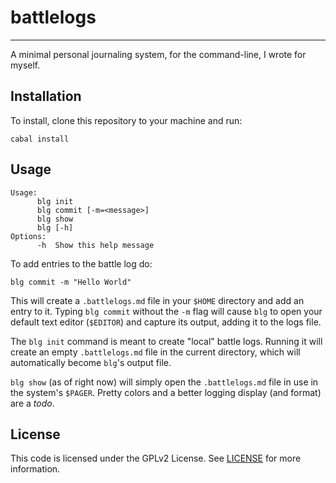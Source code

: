 # battlelogs
- - -
A minimal personal journaling system, for the command-line, I wrote for myself.

## Installation
To install, clone this repository to your machine and run:
```
cabal install
```

## Usage
```
Usage:
      blg init
      blg commit [-m=<message>]
      blg show
      blg [-h]
Options:
      -h  Show this help message
```

To add entries to the battle log do:
```
blg commit -m "Hello World"
```

This will create a `.battlelogs.md` file in your `$HOME` directory and add an
entry to it. Typing `blg commit` without the `-m` flag will cause `blg` to open
your default text editor (`$EDITOR`) and capture its output, adding it to the
logs file.

The `blg init` command is meant to create "local" battle logs. Running it will
create an empty `.battlelogs.md` file in the current directory, which will
automatically become `blg`'s output file.

`blg show` (as of right now) will simply open the `.battlelogs.md` file in use
in the system's `$PAGER`. Pretty colors and a better logging display (and
format) are a _todo_.

## License
This code is licensed under the GPLv2 License. See [LICENSE](/LICENSE) for more
information.

